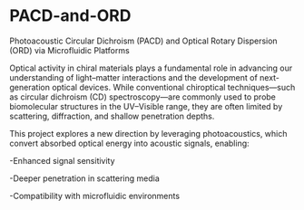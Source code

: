 # PACD-and-ORD
Photoacoustic Circular Dichroism (PACD) and Optical Rotary Dispersion (ORD) via Microfluidic Platforms

Optical activity in chiral materials plays a fundamental role in advancing our understanding of light–matter interactions and the development of next-generation optical devices. While conventional chiroptical techniques—such as circular dichroism (CD) spectroscopy—are commonly used to probe biomolecular structures in the UV–Visible range, they are often limited by scattering, diffraction, and shallow penetration depths.

This project explores a new direction by leveraging photoacoustics, which convert absorbed optical energy into acoustic signals, enabling:

-Enhanced signal sensitivity

-Deeper penetration in scattering media

-Compatibility with microfluidic environments
